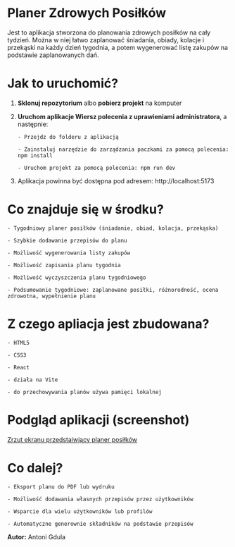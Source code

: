 # Planer Zdrowych Posiłków

Jest to aplikacja stworzona do planowania zdrowych posiłków na cały tydzień. Można w niej łatwo zaplanować śniadania, obiady, kolacje i przekąski na każdy dzień tygodnia, a potem wygenerować listę zakupów na podstawie zaplanowanych dań.

# Jak to uruchomić?

1.  **Sklonuj repozytorium** albo **pobierz projekt** na komputer
2.  **Uruchom aplikacje Wiersz polecenia z uprawieniami administratora**, a następnie:

        - Przejdz do folderu z aplikacją

        - Zainstaluj narzędzie do zarządzania paczkami za pomocą polecenia: npm install

        - Uruchom projekt za pomocą polecenia: npm run dev

3. Aplikacja powinna być dostępna pod adresem: http://localhost:5173

# Co znajduje się w środku?

    - Tygodniowy planer posiłków (śniadanie, obiad, kolacja, przekąska)

    - Szybkie dodawanie przepisów do planu

    - Możliwość wygenerowania listy zakupów

    - Możliwość zapisania planu tygodnia

    - Możliwość wyczyszczenia planu tygodniowego

    - Podsumowanie tygodniowe: zaplanowane posiłki, różnorodność, ocena zdrowotna, wypełnienie planu

# Z czego apliacja jest zbudowana?

    - HTML5

    - CSS3

    - React

    - działa na Vite

    - do przechowywania planów używa pamięci lokalnej

# Podgląd aplikacji (screenshot)

[Zrzut ekranu przedstaiwjący planer posiłków]()

# Co dalej?

    - Eksport planu do PDF lub wydruku

    - Możliwość dodawania własnych przepisów przez użytkowników

    - Wsparcie dla wielu użytkowników lub profilów

    - Automatyczne generownie składników na podstawie przepisów

**Autor:** Antoni Gdula
